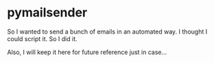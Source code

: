 # pymailsender

So I wanted to send a bunch of emails in an automated way.
I thought I could script it. So I did it.

Also, I will keep it here for future reference just in case...
